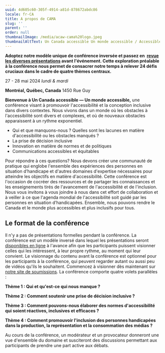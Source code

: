 ```yaml
---
uuid: 4d605c60-305f-4914-a81d-878672abdc86
locale: fr-CA
title: A propos de CAMA
slug: ''
parent: ''
order: null
thumbnailImage: /media/acaw-cama%20logo.jpeg
thumbnailAltText: Un Canada accessible Un monde accessible / Accessible Canada Accessible World logo
---
```

**Adoptez notre modèle unique de conférence inversée et passez en  [revue les diverses présentations](https://acaw-cama.idrc.ocadu.ca/fr/) avant l'événement. Cette exploration préalable à la conférence nous permet de consacrer notre temps à relever 24 défis cruciaux dans le cadre de quatre thèmes centraux.**

27 - 28 mai 2024
_lundi & mardi_

**Montréal, Québec, Canada**
1450 Rue Guy
 

**Bienvenue à Un Canada accessible — Un monde accessible,** une conférence visant à promouvoir l'accessibilité et la conception inclusive dans divers contextes. Nous vivons dans un monde où les obstacles à l'accessibilité sont divers et complexes, et où de nouveaux obstacles apparaissent à un rythme exponentiel. 

- Qui et que manquons-nous ? Quelles sont les lacunes en matière d'accessibilité ou les obstacles manqués ?
- La prise de décision inclusive
- Innovation en matière de normes et de politiques  
- Communications accessibles et équitables 

Pour répondre à ces questions? Nous devons créer une communauté de pratique qui englobe l'ensemble des expériences des personnes en situation d’handicape et d'autres domaines d'expertise nécessaires pour atteindre les objectifs en matière d'accessibilité. Cette conférence est l'occasion de cocréer des ressources et de partager les connaissances et les enseignements tirés de l'avancement de l'accessibilité et de l'inclusion. Nous vous invitons à vous joindre à nous dans cet effort de collaboration et à veiller à ce que l'agenda mondial de l'accessibilité soit guidé par les personnes en situation d’handicapées. Ensemble, nous pouvons rendre le Canada et le monde plus accessibles et plus inclusifs pour tous.

## Le format de la conférence 

Il n'y a pas de présentations formelles pendant la conférence. La conférence est un modèle inversé dans lequel les présentations seront [disponibles en ligne](https://acaw-cama.idrc.ocadu.ca/fr/) à l'avance afin que les participants puissent visionner celles qui les intéressent, à leur propre rythme, au moment qui leur convient. Le visionnage du contenu avant la conférence est optionnel pour les participants à la conférence, qui peuvent regarder autant ou aussi peu de vidéos qu'ils le souhaitent. Commencez à visionner dès maintenant sur [notre site de soumissions](https://acaw-cama.idrc.ocadu.ca/fr/). La conférence comporte quatre volets parallèles :

**Thème 1 : Qui et qu'est-ce qui nous manque ?**

**Thème 2 : Comment soutenir une prise de décision inclusive ?** 

**Thème 3 : Comment pouvons-nous élaborer des normes d'accessibilité qui soient réactives, inclusives et efficaces ?**

**Thème 4 : Comment promouvoir l'inclusion des personnes handicapées dans la production, la représentation et la consommation des médias ?**

Au cours de la conférence, un modérateur et un provocateur donneront une vue d'ensemble du domaine et susciteront des discussions permettant aux participants de prendre une part active aux débats.
